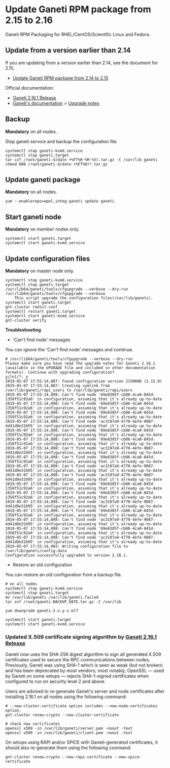 # Update Ganeti RPM package from 2.15 to 2.16

Ganeti RPM Packaging for RHEL/CentOS/Scientific Linux and Fedora.

## Update from a version earlier than 2.14

If you are updating from a version earlier than 2.14, see the document for 2.15.

- [Update Ganeti RPM package from 2.14 to 2.15](https://github.com/jfut/ganeti-rpm/blob/master/doc/update-rhel-2.14-to-2.15.rst)

Official documentation:

- [Ganeti 2.16.1 Release](https://github.com/ganeti/ganeti/releases/tag/v2.16.1)
- [Ganeti's documentation](http://docs.ganeti.org/ganeti/current/html/) > [Upgrade notes](http://docs.ganeti.org/ganeti/current/html/upgrade.html)

## Backup

**Mandatory** on all nodes.

Stop ganeti service and backup the configuration file.

```
systemctl stop ganeti-kvmd.service
systemctl stop ganeti.target
tar czf /root/ganeti-$(date +%FT%H-%M-%S).tar.gz -C /var/lib ganeti
chmod 600 /root/ganeti-$(date +%FT%H)*.tar.gz
```

## Update ganeti package

**Mandatory** on all nodes.

```
yum --enablerepo=epel,integ-ganeti update ganeti
```

## Start ganeti node

**Mandatory** on member nodes only.

```
systemctl start ganeti.target
systemctl start ganeti-kvmd.service
```

## Update configuration files

**Mandatory** on master node only.

```
systemctl stop ganeti-kvmd.service
systemctl stop ganeti.target
/usr/lib64/ganeti/tools/cfgupgrade --verbose --dry-run
/usr/lib64/ganeti/tools/cfgupgrade --verbose
    This script upgrade the configuration files(/var/lib/ganeti).
systemctl start ganeti.target
gnt-cluster redist-conf
systemctl restart ganeti.target
systemctl start ganeti-kvmd.service
gnt-cluster verify
```

**Troubleshooting**

- 'Can't find node' messages

You can ignore the 'Can't find node' messages and continue.

```
# /usr/lib64/ganeti/tools/cfgupgrade --verbose --dry-run
Please make sure you have read the upgrade notes for Ganeti 2.16.1
(available in the UPGRADE file and included in other documentation
formats). Continue with upgrading configuration?
y/[n]/?: y
2019-05-07 17:55:14,887: Found configuration version 2150000 (2.15.0)
2019-05-07 17:55:14,887: Creating symlink from /var/lib/ganeti/rapi_users to /var/lib/ganeti/rapi/users
2019-05-07 17:55:14,898: Can't find node '69e8385f-cb86-4ca0-845d-1358f51c92a6' in configuration, assuming that it's already up-to-date
2019-05-07 17:55:14,898: Can't find node '69e8385f-cb86-4ca0-845d-1358f51c92a6' in configuration, assuming that it's already up-to-date
2019-05-07 17:55:14,898: Can't find node '69e8385f-cb86-4ca0-845d-1358f51c92a6' in configuration, assuming that it's already up-to-date
2019-05-07 17:55:14,898: Can't find node 'ac3197a9-4770-4efe-9087-4d41d8e31695' in configuration, assuming that it's already up-to-date
2019-05-07 17:55:14,898: Can't find node '69e8385f-cb86-4ca0-845d-1358f51c92a6' in configuration, assuming that it's already up-to-date
2019-05-07 17:55:14,898: Can't find node '69e8385f-cb86-4ca0-845d-1358f51c92a6' in configuration, assuming that it's already up-to-date
2019-05-07 17:55:14,898: Can't find node 'ac3197a9-4770-4efe-9087-4d41d8e31695' in configuration, assuming that it's already up-to-date
2019-05-07 17:55:14,898: Can't find node '69e8385f-cb86-4ca0-845d-1358f51c92a6' in configuration, assuming that it's already up-to-date
2019-05-07 17:55:14,898: Can't find node 'ac3197a9-4770-4efe-9087-4d41d8e31695' in configuration, assuming that it's already up-to-date
2019-05-07 17:55:14,898: Can't find node 'ac3197a9-4770-4efe-9087-4d41d8e31695' in configuration, assuming that it's already up-to-date
2019-05-07 17:55:14,898: Can't find node '69e8385f-cb86-4ca0-845d-1358f51c92a6' in configuration, assuming that it's already up-to-date
2019-05-07 17:55:14,898: Can't find node '69e8385f-cb86-4ca0-845d-1358f51c92a6' in configuration, assuming that it's already up-to-date
2019-05-07 17:55:14,898: Can't find node 'ac3197a9-4770-4efe-9087-4d41d8e31695' in configuration, assuming that it's already up-to-date
2019-05-07 17:55:14,898: Can't find node '69e8385f-cb86-4ca0-845d-1358f51c92a6' in configuration, assuming that it's already up-to-date
2019-05-07 17:55:14,898: Can't find node 'ac3197a9-4770-4efe-9087-4d41d8e31695' in configuration, assuming that it's already up-to-date
2019-05-07 17:55:14,898: Can't find node '69e8385f-cb86-4ca0-845d-1358f51c92a6' in configuration, assuming that it's already up-to-date
2019-05-07 17:55:14,898: Can't find node 'ac3197a9-4770-4efe-9087-4d41d8e31695' in configuration, assuming that it's already up-to-date
2019-05-07 17:55:14,903: Writing configuration file to /var/lib/ganeti/config.data
Configuration successfully upgraded to version 2.16.1.
```

- Restore an old configuration

You can restore an old configuration from a backup file.

```
# on all nodes
systemctl stop ganeti-kvmd.service
systemctl stop ganeti.target
mv /var/lib/ganeti /var/lib/ganeti.failed
tar zxf /root/ganeti-BACKUP_DATE.tar.gz -C /var/lib

yum downgrade ganeti-2.x.y-z.el7

systemctl start ganeti.target
systemctl start ganeti-kvmd.service
```

### Updated X.509 certificate signing algorithm by [Ganeti 2.16.1 Release](https://github.com/ganeti/ganeti/releases/tag/v2.16.1)

Ganeti now uses the SHA-256 digest algorithm to sign all generated X.509 certificates used to secure the RPC communications between nodes. Previously, Ganeti was using SHA-1 which is seen as weak (but not broken) and has been deprecated by most vendors; most notably, OpenSSL — used by Ganeti on some setups — rejects SHA-1-signed certificates when configured to run on security level 2 and above.

Users are advised to re-generate Ganeti's server and node certificates after installing 2.16.1 on all nodes using the following command:

```
# --new-cluster-certificate option includes --new-node-certificates option.
gnt-cluster renew-crypto --new-cluster-certificate

# check new certificates
openssl x509 -in /var/lib/ganeti/server.pem -noout -text
openssl x509 -in /var/lib/ganeti/client.pem -noout -text
```

On setups using RAPI and/or SPICE with Ganeti-generated certificates, it should also re-generate them using the following command:

```
gnt-cluster renew-crypto --new-rapi-certificate --new-spice-certificate
```

